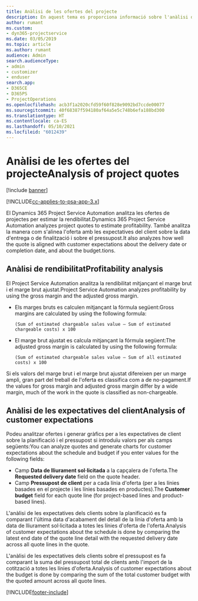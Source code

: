 ```yaml
---
title: Anàlisi de les ofertes del projecte
description: En aquest tema es proporciona informació sobre l'anàlisi de les ofertes del projecte.
author: rumant
ms.custom:
- dyn365-projectservice
ms.date: 03/05/2019
ms.topic: article
ms.author: rumant
audience: Admin
search.audienceType:
- admin
- customizer
- enduser
search.app:
- D365CE
- D365PS
- ProjectOperations
ms.openlocfilehash: acb3f1a2020cfd59f60f828e9092bd7ccde00077
ms.sourcegitcommit: 40f68387f594180af64a5e5c748b6efa188bd300
ms.translationtype: HT
ms.contentlocale: ca-ES
ms.lasthandoff: 05/10/2021
ms.locfileid: "6012439"
---
```

# <a name="analysis-of-project-quotes"></a><span data-ttu-id="573b3-103">Anàlisi de les ofertes del projecte</span><span class="sxs-lookup"><span data-stu-id="573b3-103">Analysis of project quotes</span></span>

[!include [banner](../includes/psa-now-project-operations.md)]

[!INCLUDE[cc-applies-to-psa-app-3.x](../includes/cc-applies-to-psa-app-3x.md)]

<span data-ttu-id="573b3-104">El Dynamics 365 Project Service Automation analitza les ofertes de projectes per estimar la rendibilitat.</span><span class="sxs-lookup"><span data-stu-id="573b3-104">Dynamics 365 Project Service Automation analyzes project quotes to estimate profitability.</span></span> <span data-ttu-id="573b3-105">També analitza la manera com s'alinea l'oferta amb les expectatives del client sobre la data d'entrega o de finalització i sobre el pressupost.</span><span class="sxs-lookup"><span data-stu-id="573b3-105">It also analyzes how well the quote is aligned with customer expectations about the delivery date or completion date, and about the budget.tions.</span></span>

## <a name="profitability-analysis"></a><span data-ttu-id="573b3-106">Anàlisi de rendibilitat</span><span class="sxs-lookup"><span data-stu-id="573b3-106">Profitability analysis</span></span>

<span data-ttu-id="573b3-107">El Project Service Automation analitza la rendibilitat mitjançant el marge brut i el marge brut ajustat.</span><span class="sxs-lookup"><span data-stu-id="573b3-107">Project Service Automation analyzes profitability by using the gross margin and the adjusted gross margin.</span></span>

- <span data-ttu-id="573b3-108">Els marges bruts es calculen mitjançant la fórmula següent:</span><span class="sxs-lookup"><span data-stu-id="573b3-108">Gross margins are calculated by using the following formula:</span></span>

  `
    (Sum of estimated chargeable sales value – Sum of estimated chargeable costs) x 100
  `
- <span data-ttu-id="573b3-109">El marge brut ajustat es calcula mitjançant la fórmula següent:</span><span class="sxs-lookup"><span data-stu-id="573b3-109">The adjusted gross margin is calculated by using the following formula:</span></span>

  `
    (Sum of estimated chargeable sales value – Sum of all estimated costs) x 100
  `

<span data-ttu-id="573b3-110">Si els valors del marge brut i el marge brut ajustat difereixen per un marge ampli, gran part del treball de l'oferta es classifica com a de no-pagament.</span><span class="sxs-lookup"><span data-stu-id="573b3-110">If the values for gross margin and adjusted gross margin differ by a wide margin, much of the work in the quote is classified as non-chargeable.</span></span>

## <a name="analysis-of-customer-expectations"></a><span data-ttu-id="573b3-111">Anàlisi de les expectatives del client</span><span class="sxs-lookup"><span data-stu-id="573b3-111">Analysis of customer expectations</span></span>

<span data-ttu-id="573b3-112">Podeu analitzar ofertes i generar gràfics per a les expectatives de client sobre la planificació i el pressupost si introduïu valors per als camps següents:</span><span class="sxs-lookup"><span data-stu-id="573b3-112">You can analyze quotes and generate charts for customer expectations about the schedule and budget if you enter values for the following fields:</span></span>

- <span data-ttu-id="573b3-113">Camp **Data de lliurament sol·licitada** a la capçalera de l'oferta.</span><span class="sxs-lookup"><span data-stu-id="573b3-113">The **Requested delivery date** field on the quote header.</span></span>
- <span data-ttu-id="573b3-114">Camp **Pressupost de client** per a cada línia d'oferta (per a les línies basades en el projecte i les línies basades en productes).</span><span class="sxs-lookup"><span data-stu-id="573b3-114">The **Customer budget** field for each quote line (for project-based lines and product-based lines).</span></span>

<span data-ttu-id="573b3-115">L'anàlisi de les expectatives dels clients sobre la planificació es fa comparant l'última data d'acabament del detall de la línia d'oferta amb la data de lliurament sol·licitada a totes les línies d'oferta de l'oferta.</span><span class="sxs-lookup"><span data-stu-id="573b3-115">Analysis of customer expectations about the schedule is done by comparing the latest end date of the quote line detail with the requested delivery date across all quote lines in the quote.</span></span>

<span data-ttu-id="573b3-116">L'anàlisi de les expectatives dels clients sobre el pressupost es fa comparant la suma del pressupost total de clients amb l'import de la cotització a totes les línies d'oferta.</span><span class="sxs-lookup"><span data-stu-id="573b3-116">Analysis of customer expectations about the budget is done by comparing the sum of the total customer budget with the quoted amount across all quote lines.</span></span>


[!INCLUDE[footer-include](../includes/footer-banner.md)]